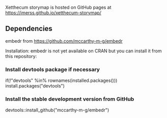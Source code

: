 Xetthecum storymap is hosted on GitHub pages at https://imerss.github.io/xetthecum-storymap/ 

## Dependencies

embedr from https://github.com/mccarthy-m-g/embedr

Installation: embedr is not yet available on CRAN but you can install it from this repository:

### Install devtools package if necessary
if(!"devtools" %in% rownames(installed.packages())) install.packages("devtools")

### Install the stable development version from GitHub
devtools::install_github("mccarthy-m-g/embedr")
